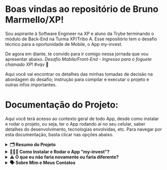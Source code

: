 # Boas vindas ao repositório de Bruno Marmello/XP!

Sou aspirante à Software Engineer na XP e aluno da Trybe terminando o módulo de Back-End na Turma XP/Tribo A.
Esse repositório tem o desafio técnico para a oportunidade de Mobile, o App my-invest.

De agora em diante, te convido para ir comigo nessa jornada que vou apresentar abaixo.  _Desafio Mobile/Front-End - Ingresso para o foguete chamado XP_! #vqv 🚀

Aqui você vai encontrar os detalhes das minhas tomadas de decisão na abordagem do desafio; instrução para compilar e executar o projeto e outras infos importantes.


# Documentação do Projeto:

Aqui você terá acesso ao contexto geral de todo App, desde como instalar e rodar o projeto, ou seja, ter o App rodando aí no seu celular, saber detalhes do desenvolvimento, tecnologias envolvidas, etc. Para navegar por esta documentação, basta clicar nas opções abaixo.

<details>
  <summary><strong>🗂 Resumo do Projeto</strong></summary><br />

  Esta é uma aplicação mobile com intuito de atuar como uma carteira digital responsável por comprar e vender ações no mercado de financeiro. Chamei ela carinhosamente de "my-invest" por ser um nome pequeno, sonoro e que representa bem sua utilidade. Obviamente é um nome fictício e não houve nenhuma pesquisa nos órgãos de registro de marcas.

  Requisitos Mínimos Gerais:

    Readme:
    • explicar tomadas de decisão na abordagem do desafio;
    • instrução para compilar e executar o projeto;
    • outras infos importantes.

  Requisitos **Mínimos** Mobile ou Front-End:

    • Tela de Login;
    • Tela de Depósito e Saque numa conta digital;
    • Uma tela que liste todas as ações disponíveis (considere diferenciar as ações que já estão na carteira da pessoa investidora daquelas ações que ela não investiu);
    • Tela de Compra/Venda de Ações.

  Requisitos **Acionais** Mobile ou Front-End:

    • Salvar localmente o último usuário logado; Data e hora do acesso (apresentando o último email logado na tela de login);
    • Validação de email e senha;
    • Testes unitários;
    • Tratamento de erros;
    • Deploy da aplicação**.
    **Não abordado no curso da Trybe.

  Para o desenvolvimento utilizei:
    
  1️⃣ **JavaScript com React Native -** Nunca havia estudado ou usado esta ferramenta, mas quando descobri no processo que poderia fazer uma aplicação mobile e me candidatar para área me vi realizado e arrisquei essa ferramenta para desenvolver o Front-End, por já ter estudado React na Trybe e a linguagem ser a mesma, salvo algumas diferenças como sintaxe, libs, etc.
    
  2️⃣ **Expo e Expo Go -** Por falta de dispositivos com sistema operacional iOS, optei por instalar o React Native e algumas dependências com a lib Expo que conta com o App Expo Go nas lojas de aplicativos Android e Apple para que o projeto rode facilmente nos smartphones e iphones. Também não conhecia esta ferramenta e usei pela primeira vez.

  3️⃣ **Firebase -** Para o Back-End, mesmo sem conhecer também essa ferramenta, descobri o poder do Firebase. Ferramenta responsável por criar e administrar banco de dados, gerenciar requisições, fazer de forma rápida e segura autenticações e validações e qualquer outra ação dos bastidores do projeto, onde tudo acontece. Foi instalado também o Firebase App, para instalar usei a biblioteca React Native Firebase, que descobri ser a melhor opção atualmente para trabalhar com Firebase no eco sistema React Native. Ela foi instalada como uma biblioteca nativa, o que permite usar todos os recursos do Firebase, incluindo a função de realtime (se for implementado), consumir uma base de dados(API) e fazer autenticações.

  4️⃣ **Ferramentas Complementares -** Além das dependências exigidas pelo projeto, usei algumas libs como a Collection, Animatable, React Navigation e algumas para fazê-lo funcionar melhor, como: Screens, Safe Area Context, Stack, sem esquecer de citar o nodeJS e o VS Code como editor de código, terminal e outas funções.

  Telas da Aplicação:

    • WELCOME - Tela de Boas-Vindas Animada;
    • SIGNIN - Tela de Login;
    • SIGNUP - Tela de Cadastro;
    • WALLET - Tela que liste todas as ações disponíveis (Carteira Digital);
    • BYSELL - Tela de Compra/Venda de Ações;
    • DEPWITDRA - Tela de Depósito e Saque.

  Padrão Cromático:

    • AMARELO: #FFC708 || rgb(255,199,8);
    • PRETO: #000000 || rgb(0,0,0);
    • BRANCO BG: #EFEEEE || rgb(239,238,238).

  Cabe observar, que não tive todas as competências técnicas necessárias para entregar o projeto completo e funcional como planejei. Foi uma consequência da minha tomada de decisão de investir em uma área - mobile - que nunca havia tido contato. Demorei muito estudando praticamente todas as principais ferramentas utilizadas enquanto desenvolvia e isso me colocou em um ciclo demorado de tentativas e erros, me deixando sem tempo para ter sucesso no produto final, mas certamente me envolvendo ainda mais com um sonho cada vez mais próximo de se tornar real - o de desenvolver para iOS.
</details>

<details>
  <summary><strong>🤷🏽‍♀️ Como Instalar e Rodar o App "my-invest"?</strong></summary><br />

  1️⃣ No seu celular, acesse a loja de aplicativos para o seu sistema operacional, Baixe e Instale o App Expo Go;
  [Android Play Store](https://play.google.com/store/apps/details?id=host.exp.exponent&hl=pt_BR&gl=US).<br />
  [iOS App Store](https://apps.apple.com/br/app/expo-go/id982107779).
  
  <strong>Com o Expo Go instalado e aberto podemos ir para o computador!</strong>

  2️⃣ Clone o repositório:
	*`git clone git@github.com:brmarmello/my-invest-desafio-tecnico-front-xp.git`.
  - Entre na pasta do repositório que você acabou de clonar:
	* `cd my-invest-desafio-tecnico-front-xp`<br /><br />
  3️⃣ Instale as dependências:
	*`npm install`<br /><br />
  4️⃣ Rode no terminal este comando para iniciar a aplicação:
  *`expo start`<br /><br />
  - Após o comando, irá aparecer um QR code no terminal (para abrir o App pelo celular, opção mais rápida de rodar). Nesse momento, basta abrir o Aplicativo do Expo Go que baixou no seu celular. Abrindo o Expo Go, dentro das opções de acesso, terá uma chamada "Scan QR code" e essa é a opção indicada para abrir o projeto, e para isso basta apontar a câmera do seu celular para o QR code que está aberto no terminal e pronto! O my-invest abrirá no seu aparelho.

  OBS.: 👀 O procedimento de escanear o QR code só precisa ser feito uma única vez. A menos que exclua o my-invest do seu Expo Go, ele estará lá, pronto para ser clicado após um expo start e voltar na aplicação a qualquer momento.
</details>

<details>
  <summary><strong>⚠️ O que eu não faria novamente ou faria diferente?</strong></summary><br />

  1️⃣ Utilizei apenas uma Branch, a master. Deveria ter exagerado menos no no excesso de confiança e criado um outro ramo para desenvolver e só com tudo ok atualizar para master;<br />
  2️⃣ Teria desistido do Firebase e armazenado os dados localmente antes de perder muito do valioso tempo que tinha;<br />
  3️⃣ Teria iniciado o projeto na opção Bare Workflow e não Expo Managed, para facilitar o uso de ferramentas nativas;<br />
  4️⃣ Certamente após pensar com mais calma encontrarei outras coisas...
</details>

<details>
  <summary><strong>🗣 Sobre Mim e Meus Contatos</strong></summary><br />

  # 🖖 Hi guys! 👋 I'm Bruno Marmello = 'BM'

- 👨‍💻 Estou em transição de carreira, migrando para área de tecnologia.
- 🧠 Eu atualmente estudo Desenvolvimento de Software, amo Mobile e sou entusiasta e multiplicador em acessibilidade digital.
- 💸 Possuo mais de 15 anos de experiência em Marketing, Gestão de Vendas e Administração de Negócios Diversos.
- 📫 Moro em Niterói, região metropolitana do Rio de Janeiro - Brazil.
- 😄 Pronomes: ele/dele.

# 
<img align="center" alt="JavaScript-Logomarca" height="30" width="40" src="https://raw.githubusercontent.com/devicons/devicon/master/icons/javascript/javascript-plain.svg">
<img align="center" alt="TypeScript-Logomarca" height="30" width="40" src="https://raw.githubusercontent.com/devicons/devicon/master/icons/typescript/typescript-plain.svg">
<img align="center" alt="React-Logomarca" height="30" width="40" src="https://raw.githubusercontent.com/devicons/devicon/master/icons/react/react-original.svg">
<img align="center" alt="HTML-Logomarca" height="30" width="40" src="https://raw.githubusercontent.com/devicons/devicon/master/icons/html5/html5-original.svg">
<img align="center" alt="CSS-Logomarca" height="30" width="40" src="https://raw.githubusercontent.com/devicons/devicon/master/icons/css3/css3-original.svg">
<img align="center" alt="Python-Logomarca" height="30" width="40" src="https://raw.githubusercontent.com/devicons/devicon/master/icons/python/python-original.svg">
<img align="center" alt="Csharp-Logomarca" height="30" width="40" src="https://raw.githubusercontent.com/devicons/devicon/master/icons/csharp/csharp-original.svg">
<img align="center" alt="PhotoShop-Logomarca" src="https://aleen42.github.io/badges/src/photoshop.svg">
<img align="center" alt="Illustrator-Logomarca" src="https://aleen42.github.io/badges/src/illustrator.svg">

#
<a href="https://wa.me/5521975054090" target="_blank"><img src="https://img.shields.io/badge/WhatsApp-25D366?style=for-the-badge&logo=whatsapp&logoColor=white" target="_blank"></a>
<a href = "mailto:brmarmello@gmail.com"><img src="https://img.shields.io/badge/Gmail-D14836?style=for-the-badge&logo=gmail&logoColor=white" target="_blank"></a>
<a href="https://www.linkedin.com/in/bmgi" target="_blank"><img src="https://img.shields.io/badge/LinkedIn-0077B5?style=for-the-badge&logo=linkedin&logoColor=white" target="_blank"></a>
</details>